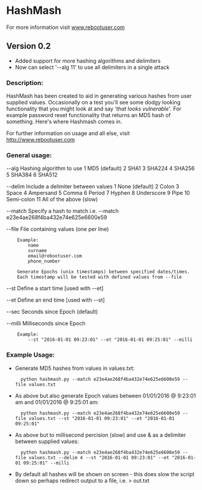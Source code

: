 # HashMash
For more information visit www.rebootuser.com

## Version 0.2
* Added support for more hashing algorithms and delimiters
* Now can select '--alg 11' to use all delimiters in a single attack

### Description:
HashMash has been created to aid in generating various hashes from user supplied values. Occasionally on a test you'll see some dodgy looking functionality that you might look at and say *'that looks vulnerable'*. For example password reset functionality that returns an MD5 hash of something. Here's where Hashmash comes in.

For further information on usage and all else, visit http://www.rebootuser.com

### General usage:

 --alg		Hashing algorithm to use 
			1 MD5 (default)
			2 SHA1
			3 SHA224
			4 SHA256
			5 SHA384
			6 SHA512

 --delim	Include a delimiter between values
			1 None (default)
			2 Colon
			3 Space
			4 Ampersand
			5 Comma
			6 Period
			7 Hyphen
			8 Underscore
			9 Pipe
		       10 Semi-colon
		       11 All of the above (slow)

 --match	Specify a hash to match i.e. --match e23e4ae268f4ba432e74e625e6600e59
 
 --file		File containing values (one per line)
		
		Example:
			name 
			surname
			email@rebootuser.com
			phone_number

 		Generate Epochs (unix timestamps) between specified dates/times.
 		Each timestamp will be tested with defined values from --file

 --st 		Define a start time [used with --et]

 --et 		Define an end time [used with --st]

 --sec 		Seconds since Epoch (default)

 --milli 	Milliseconds since Epoch 

 		Example:
 			--st "2016-01-01 09:23:01" --et "2016-01-01 09:25:01" --milli

### Example Usage:

* Generate MD5 hashes from values in values.txt:

		python hashmash.py --match e23e4ae268f4ba432e74e625e6600e59 --file values.txt


* As above but also generate Epoch values between 01/01/2016 @ 9:23:01 am and 01/01/2016 @ 9:25:01 am:

 		python hashmash.py --match e23e4ae268f4ba432e74e625e6600e59 --file values.txt --st "2016-01-01 09:23:01" --et "2016-01-01 09:25:01"

* As above but to millisecond percision (slow) and use & as a delimiter between supplied values:

		python hashmash.py --match e23e4ae268f4ba432e74e625e6600e59 --file values.txt --delim 4 --st "2016-01-01 09:23:01" --et "2016-01-01 09:25:01" --milli

* By default all hashes will be shown on screen - this does slow the script down so perhaps redirect output to a file, i.e. > out.txt
